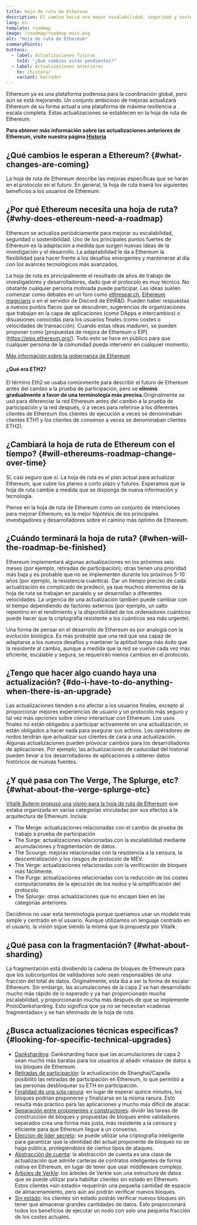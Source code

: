 ```yaml
---
title: Hoja de ruta de Ethereum
description: El camino hacia una mayor escalabilidad, seguridad y sostenibilidad para Ethereum.
lang: es
template: roadmap
image: /roadmap/roadmap-main.png
alt: "Hoja de ruta de Ethereum"
summaryPoints:
buttons:
  - label: Actualizaciones futuras
    toId: "¿Qué cambios están pendientes?"
  - label: Actualizaciones anteriores
    to: /history/
    variant: borrador
---
```


Ethereum ya es una plataforma poderosa para la coordinación global, pero aún se está mejorando. Un conjunto ambicioso de mejoras actualizará Ethereum de su forma actual a una plataforma de máxima resiliencia a escala completa. Estas actualizaciones se establecen en la hoja de ruta de Ethereum.

**Para obtener más información sobre las actualizaciones anteriores de Ethereum, visite nuestra página [Historia](/history/)**

## ¿Qué cambios le esperan a Ethereum? {#what-changes-are-coming}

La hoja de ruta de Ethereum describe las mejoras específicas que se harán en el protocolo en el futuro. En general, la hoja de ruta traerá los siguientes beneficios a los usuarios de Ethereum:

<CardGrid>
  <RoadmapActionCard
    to="/roadmap/scaling"
    title="Transacciones más baratas"
    image="scaling"
    description="Rollups are too expensive and rely on centralized components, causing users to place too much trust in their operators. The roadmap includes fixes for both of these problems."
    buttonText="More on reducing fees"
  />
  <RoadmapActionCard
    to="/roadmap/security"
    title="Mayor seguridad"
    image="security"
    description="Ethereum is already very secure but it can be made even stronger, ready to withstand all kinds of attack far into the future."
    buttonText="More on security"
  />
  <RoadmapActionCard
    to="/roadmap/user-experience"
    title="Mejor experiencia de usuario"
    image="userExperience"
    description="More support for smart contract wallets and light-weight nodes will make using Ethereum simpler and safer."
    buttonText="More on user experience"
  />
  <RoadmapActionCard
    to="/roadmap/future-proofing"
    title="Futura prevención de errores"
    image="futureProofing"
    description="Ethereum researchers and developers are solving tomorrow's problems today, readying the network for future generations."
    buttonText="More on future proofing"
  />
</CardGrid>

## ¿Por qué Ethereum necesita una hoja de ruta? {#why-does-ethereum-need-a-roadmap}

Ethereum se actualiza periódciamente para mejorar su escalabilidad, seguridad o sostenibilidad. Uno de los principales puntos fuertes de Ethereum es la adaptación a medida que surgen nuevas ideas de la investigación y el desarrollo. La adaptabilidad le da a Ethereum la flexibilidad para hacer frente a los desafíos emergentes y mantenerse al día con los avances tecnológicos más avanzados.

<RoadmapImageContent title="Cómo se define la hoja de ruta">

La hoja de ruta es principalmente el resultado de años de trabajo de investigadores y desarrolladores, dado que el protocolo es muy técnico. No obstante cualquier persona motivada puede participar. Las ideas suelen comenzar como debates en un foro como [ethresear.ch](https://ethresear.ch/), [Ethereum magicians](https://www.figma.com/exit?url=https%3A%2F%2Fethereum-magicians.org%2F) o en el servidor de Discord de EthR&D. Pueden haber respuestas a nuevos puntos flacos que se descubren, sugerencias de organizaciones que trabajan en la capa de aplicaciones (como DApps e intercambios) o disuasiones conocidas para los usuarios finales (como costes o velocidades de transacción). Cuando estas ideas maduren, se pueden proponer como [propuestas de mejora de Ethereum o EIP] (https://eips.ethereum.org/). Todo esto se hace en público para que cualquier persona de la comunidad pueda intervenir en cualquier momento.

[Más información sobre la gobernanza de Ethereum](/gobernanza/)

</RoadmapImageContent>

<InfoBanner mb={8}>
  <h4 style={{ marginTop: 0 }}>¿Qué era ETH2?</h4>

  <p>El término Eth2 se usaba comúnmente para describir el futuro de Ethereum antes del cambio a la prueba de participación, pero se <strong>eliminó gradualmente a favor de una terminología más precisa.</strong>Originalmente se usó para diferenciar la red Ethereum antes del cambio a la prueba de participación y la red después, o a veces para referirse a los diferentes clientes de Ethereum (los clientes de ejecución a veces se denominaban clientes ETH1 y los clientes de consenso a veces se denominaban clientes ETH2).</p>

</InfoBanner>

## ¿Cambiará la hoja de ruta de Ethereum con el tiempo? {#will-ethereums-roadmap-change-over-time}

Sí, casi seguro que sí. La hoja de ruta es el plan actual para actualizar Ethereum, que cubre los planes a corto plazo y futuros. Esperamos que la hoja de ruta cambie a medida que se disponga de nueva información y tecnología.

Piense en la hoja de ruta de Ethereum como un conjunto de intenciones para mejorar Ethereum; es la mejor hipótesis de los principales investigadores y desarrolladores sobre el camino más óptimo de Ethereum.

## ¿Cuándo terminará la hoja de ruta? {#when-will-the-roadmap-be-finished}

Ethereum implementará algunas actualizaciones en los próximos seis meses (por ejemplo, retiradas de participación); otras tienen una prioridad más baja y es probable que no se implementen durante los próximos 5-10 años (por ejemplo, la resistencia cuántica). Dar un tiempo preciso de cada actualización es complicado de predecir, ya que muchos elementos de la hoja de ruta se trabajan en paralelo y se desarrollan a diferentes velocidades. La urgencia de una actualización también puede cambiar con el tiempo dependiendo de factores externos (por ejemplo, un salto repentino en el rendimiento y la disponibilidad de los ordenadores cuánticos puede hacer que la criptografía resistente a los cuánticos sea más urgente).

Una forma de pensar en el desarrollo de Ethereum es por analogía con la evolución biológica. Es más probable que una red que sea capaz de adaptarse a los nuevos desafíos y mantener la aptitud tenga más éxito que la resistente al cambio, aunque a medida que la red se vuelve cada vez más eficiente, escalable y segura, se requerirán menos cambios en el protocolo.

## ¿Tengo que hacer algo cuando haya una actualización? {#do-i-have-to-do-anything-when-there-is-an-upgrade}

Las actualizaciones tienden a no afectar a los usuarios finales, excepto al proporcionar mejores experiencias de usuario y un protocolo más seguro y tal vez más <i>opciones</i> sobre cómo interactuar con Ethereum. Los usos finales no están obligados a participar activamente en una actualización, ni están obligados a hacer nada para asegurar sus activos. Los operadores de nodos tendrán que actualizar sus clientes de cara a una actualización. Algunas actualizaciones pueden provocar cambios para los desarrolladores de aplicaciones. Por ejemplo, las actualizaciones de caducidad del historial pueden llevar a los desarrolladores de aplicaciones a obtener datos históricos de nuevas fuentes.

## ¿Y qué pasa con The Verge, The Splurge, etc? {#what-about-the-verge-splurge-etc}

[Vitalik Buterin propusó una visión para la hoja de ruta de Ethereum](https://twitter.com/VitalikButerin/status/1588669782471368704) que estaba organizada en varias categorías vinculadas por sus efectos a la arquitectura de Ethereum. Incluía:

- The Merge: actualizaciones relacionadas con el cambio de prueba de trabajo a prueba de participación
- The Surge: actualizaciones relacionadas con la escalabilidad mediante acumulaciones y fragmentación de datos.
- The Scourge: mejoras relacionadas con la resistencia a la censura, la descentralización y los riesgos de protocolo de MEV.
- The Verge: actualizaciones relacionadas con la verificación de bloques más fácilmente.
- The Purge: actualizaciones relacionadas con la reducción de los costes computacionales de la ejecución de los nodos y la simplificación del protocolo.
- The Splurge: otras actualizaciones que no encajan bien en las categorías anteriores.

Decidimos no usar esta terminología porque queríamos usar un modelo más simple y centrado en el usuario. Aunque utilizamos un lenguaje centrado en el usuario, la visión sigue siendo la misma que la propuesta por Vitalik.

## ¿Qué pasa con la fragmentación? {#what-about-sharding}

La fragmentación está dividiendo la cadena de bloques de Ethereum para que los subconjuntos de validadores solo sean responsables de una fracción del total de datos. Originalmente, esta iba a ser la forma de escalar Ethereum. Sin embargo, las acumulaciones de la capa 2 se han desarrollado mucho más rápido de lo esperado y ya han proporcionado mucha escalabilidad, y proporcionarán mucha más después de que se implemente ProtoDanksharding. Esto significa que ya no se necesitan «cadenas fragmentadas» y se han eliminado de la hoja de ruta.

## ¿Busca actualizaciones técnicas específicas? {#looking-for-specific-technical-upgrades}

- [Danksharding](/roadmap/danksharding): Danksharding hace que las acumulaciones de capa 2 sean mucho más baratas para los usuarios al añadir «masas» de datos a los bloques de Ethereum.
- [Retiradas de participación](/staking/withdrawals): la actualización de Shanghai/Capella posibilitó las retiradas de participación en Ethereum, lo que permitió a las personas desbloquear su ETH en participación.
- [Finalidad de una sola ranura](/roadmap/single-slot-finality): en lugar de esperar quince minutos, los bloques podrían proponerse y finalizarse en la misma ranura. Esto resulta más práctico para las aplicaciones y mucho más difícil de atacar.
- [Separación entre proponentes y constructores](/roadmap/pbs): dividir las tareas de construcción de bloques y propuestas de bloques entre validadores separados crea una forma más justa, más resistente a la censura y eficiente para que Ethereum llegue a un consenso.
- [Eleccion de líder secreto](/roadmap/secret-leader-election): se puede utilizar una criptografía inteligente para garantizar que la identidad del actual proponente de bloques no se haga pública, protegiéndolos de ciertos tipos de ataques.
- [Abstracción de cuenta](/roadmap/account-abstraction): la abstracción de cuenta es una clase de actualización que admite carteras de contratos inteligentes de forma nativa en Ethereum, en lugar de tener que usar middleware complejo.
- [Árboles de Verkle](/roadmap/verkle-trees): los árboles de Verkle son una estructura de datos que se puede utilizar para habilitar clientes sin estado en Ethereum. Estos clientes «sin estado» requerirán una pequeña cantidad de espacio de almacenamiento, pero aún así podrán verificar nuevos bloques.
- [Sin estado](/roadmap/statelessness): los clientes sin estado podrán verificar nuevos bloques sin tener que almacenar grandes cantidades de datos. Esto proporcionará todos los beneficios de ejecutar un nodo con solo una pequeña fracción de los costes actuales.
